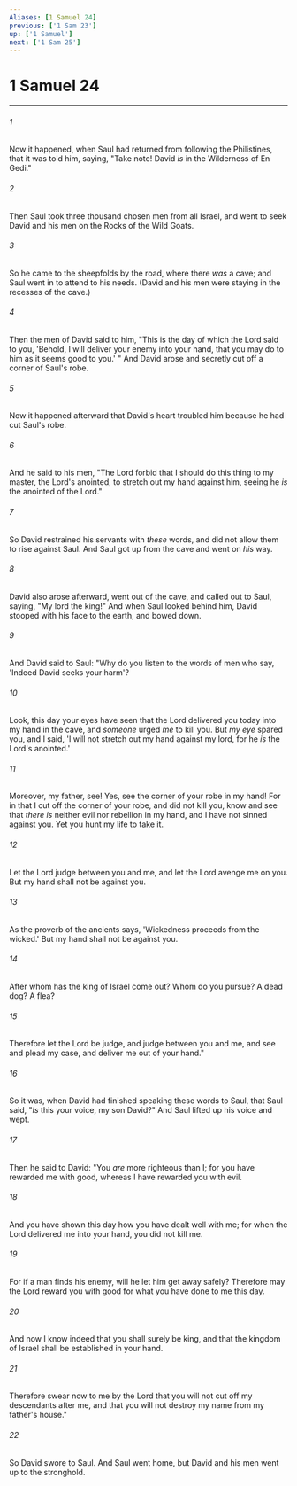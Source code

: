 ```yaml
---
Aliases: [1 Samuel 24]
previous: ['1 Sam 23']
up: ['1 Samuel']
next: ['1 Sam 25']
---
```

# 1 Samuel 24

***


###### 1 
Now it happened, when Saul had returned from following the Philistines, that it was told him, saying, "Take note! David _is_ in the Wilderness of En Gedi." 

###### 2 
Then Saul took three thousand chosen men from all Israel, and went to seek David and his men on the Rocks of the Wild Goats. 

###### 3 
So he came to the sheepfolds by the road, where there _was_ a cave; and Saul went in to attend to his needs. (David and his men were staying in the recesses of the cave.) 

###### 4 
Then the men of David said to him, "This is the day of which the Lord said to you, 'Behold, I will deliver your enemy into your hand, that you may do to him as it seems good to you.' " And David arose and secretly cut off a corner of Saul's robe. 

###### 5 
Now it happened afterward that David's heart troubled him because he had cut Saul's robe. 

###### 6 
And he said to his men, "The Lord forbid that I should do this thing to my master, the Lord's anointed, to stretch out my hand against him, seeing he _is_ the anointed of the Lord." 

###### 7 
So David restrained his servants with _these_ words, and did not allow them to rise against Saul. And Saul got up from the cave and went on _his_ way. 

###### 8 
David also arose afterward, went out of the cave, and called out to Saul, saying, "My lord the king!" And when Saul looked behind him, David stooped with his face to the earth, and bowed down. 

###### 9 
And David said to Saul: "Why do you listen to the words of men who say, 'Indeed David seeks your harm'? 

###### 10 
Look, this day your eyes have seen that the Lord delivered you today into my hand in the cave, and _someone_ urged _me_ to kill you. But _my eye_ spared you, and I said, 'I will not stretch out my hand against my lord, for he _is_ the Lord's anointed.' 

###### 11 
Moreover, my father, see! Yes, see the corner of your robe in my hand! For in that I cut off the corner of your robe, and did not kill you, know and see that _there is_ neither evil nor rebellion in my hand, and I have not sinned against you. Yet you hunt my life to take it. 

###### 12 
Let the Lord judge between you and me, and let the Lord avenge me on you. But my hand shall not be against you. 

###### 13 
As the proverb of the ancients says, 'Wickedness proceeds from the wicked.' But my hand shall not be against you. 

###### 14 
After whom has the king of Israel come out? Whom do you pursue? A dead dog? A flea? 

###### 15 
Therefore let the Lord be judge, and judge between you and me, and see and plead my case, and deliver me out of your hand." 

###### 16 
So it was, when David had finished speaking these words to Saul, that Saul said, "_Is_ this your voice, my son David?" And Saul lifted up his voice and wept. 

###### 17 
Then he said to David: "You _are_ more righteous than I; for you have rewarded me with good, whereas I have rewarded you with evil. 

###### 18 
And you have shown this day how you have dealt well with me; for when the Lord delivered me into your hand, you did not kill me. 

###### 19 
For if a man finds his enemy, will he let him get away safely? Therefore may the Lord reward you with good for what you have done to me this day. 

###### 20 
And now I know indeed that you shall surely be king, and that the kingdom of Israel shall be established in your hand. 

###### 21 
Therefore swear now to me by the Lord that you will not cut off my descendants after me, and that you will not destroy my name from my father's house." 

###### 22 
So David swore to Saul. And Saul went home, but David and his men went up to the stronghold.

